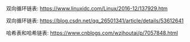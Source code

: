 双向循环链表: https://www.linuxidc.com/Linux/2016-12/137929.htm

双向循环链表: https://blog.csdn.net/qq_26501341/article/details/53612641

哈希表和哈希链表: https://www.cnblogs.com/wzjhoutai/p/7057848.html
